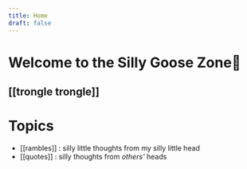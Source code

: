 ```yaml
---
title: Home
draft: false
---
```

# Welcome to the Silly Goose Zone🪿
## [[trongle trongle]]

# Topics
- [[rambles]] : silly little thoughts from my silly little head
- [[quotes]] : silly thoughts from _others'_ heads